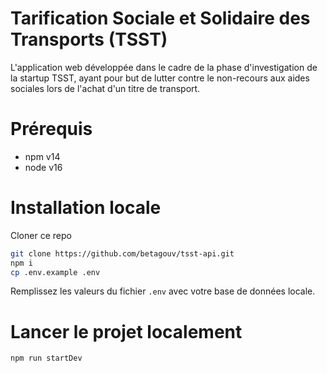 # Tarification Sociale et Solidaire des Transports (TSST)

L'application web développée dans le cadre de la phase d'investigation de la startup TSST, ayant pour but de lutter contre le non-recours aux aides sociales lors de l'achat d'un titre de transport.

# Prérequis

-   npm v14
-   node v16

# Installation locale

Cloner ce repo

```bash
git clone https://github.com/betagouv/tsst-api.git
npm i
cp .env.example .env
```

Remplissez les valeurs du fichier `.env` avec votre base de données locale.

# Lancer le projet localement

```bash
npm run startDev
```
